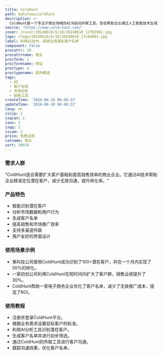 ```yaml
---
title: ColdHunt
path: kehufuwu/coldhunt
description: >-
  ColdHunt是一个专注于商业领域的AI冷启动外联工具，旨在帮助企业通过人工智能技术生成更多的潜在客户名单。它通过分析市场数据和用户行为，智能识别目标客户群体，从而提高销售和市场推广的效率。
source: 'https://www.cold-hunt.com/'
cover: /cover/20240610/6/10/20240610_12f83982.jpg
logo: /logo/20240610/6/10/20240610_13c0d993.jpg
label: 利用AI技术，高效生成潜在客户名单
component: false
procattr: 10
procattrname: 商业
procform: 1
procformname: 网站
proctype: 4
proctypename: 国外精选
tags:
  - AI
  - 客户生成
  - 市场分析
  - 销售工具
createTime: '2024-06-10 06:48:22'
updateTime: '2024-06-10 06:48:22'
lang: en
isicp: 2
isqian: 2
iswx: 2
isqq: 2
iscom: 2
price: 免费试用
catname: 商业
sort: 30976
---
```




### 需求人群
"ColdHunt适合需要扩大客户基础和提高销售效率的商业企业。它通过AI技术帮助企业精准定位潜在客户，减少无效沟通，提升转化率。"

### 产品特色
* 智能识别潜在客户
* 分析市场数据和用户行为
* 生成客户名单
* 提高销售和市场推广效率
* 支持多渠道外联
* 用户友好的界面设计

### 使用场景示例
* 某科技公司使用ColdHunt成功识别了100+潜在客户，并在一个月内实现了50%的转化。
* 一家初创公司利用ColdHunt在短时间内扩大了客户群，销售业绩提升了30%。
* ColdHunt帮助一家电子商务企业优化了客户名单，减少了无效推广成本，提高了ROI。

### 使用教程
* 注册并登录ColdHunt平台。
* 根据业务需求设置目标客户的标准。
* 利用AI分析工具识别潜在客户。
* 生成客户名单并进行初步筛选。
* 通过ColdHunt的外联工具进行客户沟通。
* 跟踪沟通效果，优化客户名单。

  
